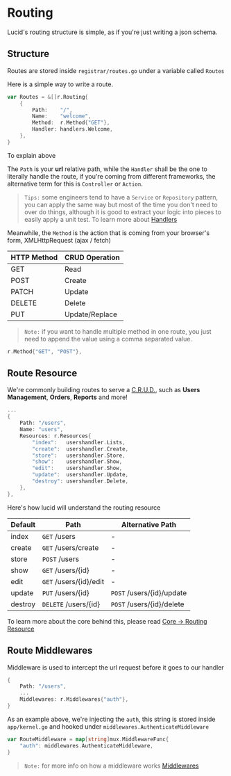 # Routing

Lucid's routing structure is simple, as if you're just writing a json schema.

## Structure

Routes are stored inside `registrar/routes.go` under a variable called `Routes`

Here is a simple way to write a route.

```go
var Routes = &[]r.Routing{
    {
		Path:    "/",
		Name:    "welcome",
		Method:  r.Method{"GET"},
		Handler: handlers.Welcome,
    },
}
```

To explain above

The `Path` is your **url** relative path, while the `Handler` shall be the one to literally handle the route, if you're coming from different frameworks, the alternative term for this is `Controller` or `Action`.

> `Tips:` some engineers tend to have a `Service` or `Repository` pattern, you can apply the same way but most of the time you don't need to over do things, although it is good to extract your logic into pieces to easily apply a unit test.
> To learn more about [Handlers](/handlers)

Meanwhile, the `Method` is the action that is coming from your browser's form, XMLHttpRequest (ajax / fetch)

HTTP Method | CRUD Operation
---------|----------
 GET | Read
 POST | Create
 PATCH | Update
 DELETE | Delete
 PUT | Update/Replace

> `Note:` if you want to handle multiple method in one route, you just need to append the value using a comma separated value.

```go
r.Method{"GET", "POST"},
```

## Route Resource

We're commonly building routes to serve a [C.R.U.D.](https://en.wikipedia.org/wiki/Create,_read,_update_and_delete), such as **Users Management**, **Orders**, **Reports** and more!

```go
...
{
    Path: "/users",
    Name: "users",
    Resources: r.Resources{
        "index":   usershandler.Lists,
        "create":  usershandler.Create,
        "store":   usershandler.Store,
        "show":    usershandler.Show,
        "edit":    usershandler.Show,
        "update":  usershandler.Update,
        "destroy": usershandler.Delete,
    },
},
```

Here's how lucid will understand the routing resource

Default |  Path | Alternative Path
---------|----------|----------
index | `GET` /users | -
create | `GET` /users/create | -
store | `POST` /users | -
show | `GET` /users/{id} | -
edit | `GET` /users/{id}/edit | -
update | `PUT` /users/{id} | `POST` /users/{id}/update
destroy | `DELETE` /users/{id} | `POST` /users/{id}/delete

To learn more about the core behind this, please read [Core -> Routing Resource](/core-routing-resource)

## Route Middlewares

Middleware is used to intercept the url request before it goes to our handler

```go
{
    Path: "/users",
    ...
    Middlewares: r.Middlewares{"auth"},
}
```

As an example above, we're injecting the `auth`, this string is stored inside `app/kernel.go` and hooked under `middlewares.AuthenticateMiddleware`

```go
var RouteMiddleware = map[string]mux.MiddlewareFunc{
	"auth": middlewares.AuthenticateMiddleware,
}
```

> `Note:` for more info on how a middleware works [Middlewares](/middleware)
